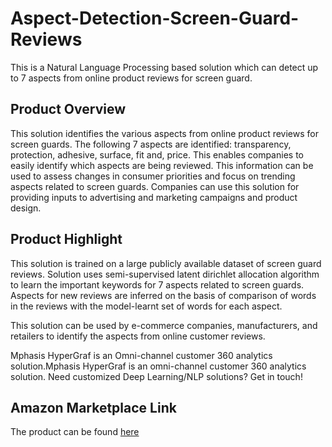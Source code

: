 # Aspect-Detection-Screen-Guard-Reviews
This is a Natural Language Processing based solution which can detect up to 7 aspects from online product reviews for screen guard.

## Product Overview

This solution identifies the various aspects from online product reviews for screen guards. The following 7 aspects are identified: transparency, protection, adhesive, surface, fit and, price. This enables companies to easily identify which aspects are being reviewed. This information can be used to assess changes in consumer priorities and focus on trending aspects related to screen guards. Companies can use this solution for providing inputs to advertising and marketing campaigns and product design.

## Product Highlight
This solution is trained on a large publicly available dataset of screen guard reviews. Solution uses semi-supervised latent dirichlet allocation algorithm to learn the important keywords for 7 aspects related to screen guards. Aspects for new reviews are inferred on the basis of comparison of words in the reviews with the model-learnt set of words for each aspect.

This solution can be used by e-commerce companies, manufacturers, and retailers to identify the aspects from online customer reviews.

Mphasis HyperGraf is an Omni-channel customer 360 analytics solution.Mphasis HyperGraf is an omni-channel customer 360 analytics solution. Need customized Deep Learning/NLP solutions? Get in touch!

## Amazon Marketplace Link
The product can be found [here](https://aws.amazon.com/marketplace/)



